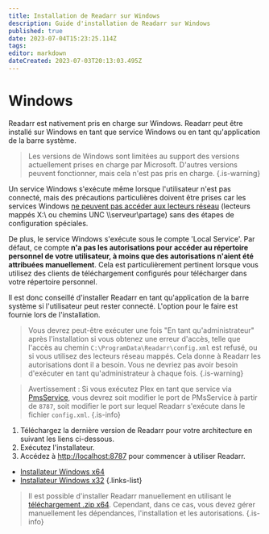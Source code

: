 ```yaml
---
title: Installation de Readarr sur Windows
description: Guide d'installation de Readarr sur Windows
published: true
date: 2023-07-04T15:23:25.114Z
tags: 
editor: markdown
dateCreated: 2023-07-03T20:13:03.495Z
---
```


# Windows

Readarr est nativement pris en charge sur Windows. Readarr peut être installé sur Windows en tant que service Windows ou en tant qu'application de la barre système.
> Les versions de Windows sont limitées au support des versions actuellement prises en charge par Microsoft. D'autres versions peuvent fonctionner, mais cela n'est pas pris en charge.
{.is-warning}

Un service Windows s'exécute même lorsque l'utilisateur n'est pas connecté, mais des précautions particulières doivent être prises car les services Windows [ne peuvent pas accéder aux lecteurs réseau](https://learn.microsoft.com/en-us/windows/win32/services/services-and-redirected-drives) (lecteurs mappés X:\ ou chemins UNC \\\serveur\partage) sans des étapes de configuration spéciales.

De plus, le service Windows s'exécute sous le compte 'Local Service'. Par défaut, ce compte **n'a pas les autorisations pour accéder au répertoire personnel de votre utilisateur, à moins que des autorisations n'aient été attribuées manuellement**. Cela est particulièrement pertinent lorsque vous utilisez des clients de téléchargement configurés pour télécharger dans votre répertoire personnel.

Il est donc conseillé d'installer Readarr en tant qu'application de la barre système si l'utilisateur peut rester connecté. L'option pour le faire est fournie lors de l'installation.

> Vous devrez peut-être exécuter une fois "En tant qu'administrateur" après l'installation si vous obtenez une erreur d'accès, telle que l'accès au chemin `C:\ProgramData\Readarr\config.xml` est refusé, ou si vous utilisez des lecteurs réseau mappés. Cela donne à Readarr les autorisations dont il a besoin. Vous ne devriez pas avoir besoin d'exécuter en tant qu'administrateur à chaque fois.
{.is-warning}

> Avertissement : Si vous exécutez Plex en tant que service via [PmsService](https://github.com/cjmurph/PmsService), vous devrez soit modifier le port de PMsService à partir de `8787`, soit modifier le port sur lequel Readarr s'exécute dans le fichier `config.xml`.
{.is-info}

1. Téléchargez la dernière version de Readarr pour votre architecture en suivant les liens ci-dessous.
1. Exécutez l'installateur.
1. Accédez à <http://localhost:8787> pour commencer à utiliser Readarr.

- [Installateur Windows x64](https://readarr.servarr.com/v1/update/develop/updatefile?os=windows&runtime=netcore&arch=x64&installer=true)
- [Installateur Windows x32](https://readarr.servarr.com/v1/update/develop/updatefile?os=windows&runtime=netcore&arch=x86&installer=true)
{.links-list}

> Il est possible d'installer Readarr manuellement en utilisant le [téléchargement .zip x64](https://readarr.servarr.com/v1/update/develop/updatefile?os=windows&runtime=netcore&arch=x64). Cependant, dans ce cas, vous devez gérer manuellement les dépendances, l'installation et les autorisations.
{.is-info}
